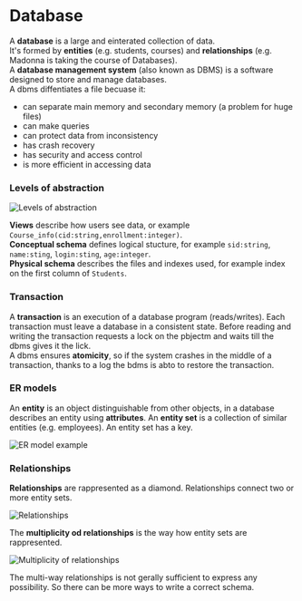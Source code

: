 # Database
A **database** is a large and einterated collection of data.  
It's formed by **entities** (e.g. students, courses) and **relationships** (e.g. Madonna is taking the course of Databases).  
A **database management system** (also known as DBMS) is a software designed to store and manage databases.  
A dbms diffentiates a file becuase it:
- can separate main memory and secondary memory (a problem for huge files)
- can make queries
- can protect data from inconsistency
- has crash recovery
- has security and access control
- is more efficient in accessing data

### Levels of abstraction

![Levels of abstraction](https://i.imgur.com/2qj9ayV.png)

**Views** describe how users see data, or example `Course_info(cid:string,enrollment:integer)`.  
**Conceptual schema** defines logical stucture, for example `sid:string`, `name:sting`, `login:sting`, `age:integer`.  
**Physical schema** describes the files and indexes used, for example index on the first column of `Students`.  

### Transaction
A **transaction** is an execution of a database program (reads/writes). Each transaction must leave a database in a consistent state. Before reading and writing the transaction requests a lock on the pbjectm and waits till the dbms gives it the lick.  
A dbms ensures **atomicity**, so if the system crashes in the middle of a transaction, thanks to a log the bdms is abto to restore the transaction.  

### ER models
An **entity** is an object distinguishable from other objects, in a database describes an entity using **attributes**.
An **entity set** is a collection of similar entities (e.g. employees). An entity set has a key.

![ER model example](https://i.imgur.com/uOBQ6sT.png)

### Relationships
**Relationships** are rappresented as a diamond. Relationships connect two or more entity sets.

![Relationships](https://i.imgur.com/Sor5JZ2.png)

The **multiplicity od relationships** is the way how entity sets are rappresented.

![Multiplicity of relationships](https://i.imgur.com/Iy5XnDK.png)

The multi-way relationships is not gerally sufficient to express any possibility. So there can be more ways to write a correct schema.
